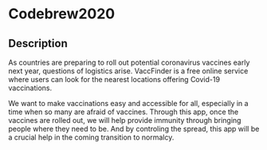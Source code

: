 # Codebrew2020

## Description
As countries are preparing to roll out potential coronavirus vaccines early next year, questions of logistics arise. VaccFinder is a free online service where users can look for the nearest locations offering Covid-19 vaccinations. 

We want to make vaccinations easy and accessible for all, especially in a time when so many are afraid of vaccines. Through this app, once the vaccines are rolled out, we will help provide immunity through bringing people where they need to be. And by controling the spread, this app will be a crucial help in the coming transition to normalcy.

